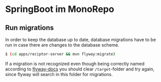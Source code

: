 # SpringBoot im MonoRepo
## Run migrations
In order to keep the database up to date, database migrations have to be run in case there
are changes to the database scheme.

```bash
$ (cd apps/reciptor-server && mvn flyway:migrate)
```

If a migration is not recognized even though being correctly named according to [flyway-docs](https://flywaydb.org/documentation/concepts/migrations.html#sql-based-migrations)
you should clear `/target`-folder and try again, since flyway will search in this folder for migrations.
